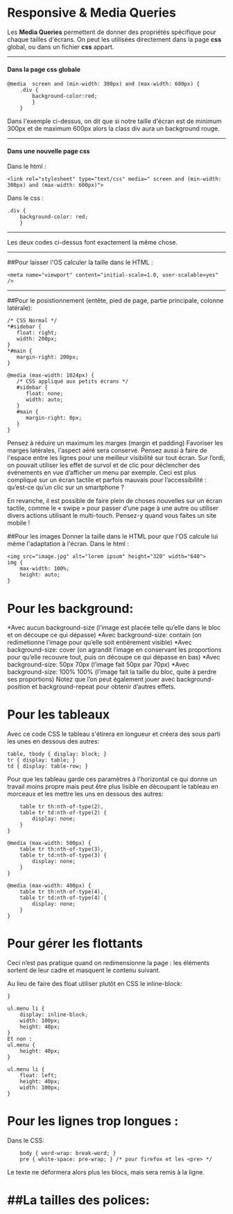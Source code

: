 Responsive & Media Queries
===================


Les **Media Queries** permettent de donner des propriétés spécifique pour chaque tailles d'écrans. 
On peut les utilisées directement dans la page **css** global, ou dans un fichier **css** appart. 

----------
#### <i class="icon-file"></i> Dans la page css globale
```
@media  screen and (min-width: 300px) and (max-width: 600px) {
	.div {
		background-color:red;
		}
	}
```

Dans l'exemple ci-dessus, on dit que si notre taille d'écran est de minimum 300px et de maximum 600px alors la class div aura un background rouge.

-------------  
#### <i class="icon-file"></i> Dans une nouvelle page css

Dans le html :
```
<link rel="stylesheet" type="text/css" media=" screen and (min-width: 300px) and (max-width: 600px)">
```

Dans le css : 
```
.div {
	background-color: red;
	}
```
--------
Les deux codes ci-dessus font exactement la même chose.

--------
##Pour laisser l'OS calculer la taille
dans le HTML :
```<meta name="viewport" content="initial-scale=1.0" />
<meta name="viewport" content="initial-scale=1.0, user-scalable=yes" />
```
--------
##Pour le posistionnement (entête, pied de page, partie principale, colonne latérale):

```
/* CSS Normal */
*#sidebar {
   float: right;
   width: 200px;
}
*#main {
   margin-right: 200px;
}

@media (max-width: 1024px) {
   /* CSS appliqué aux petits écrans */
   #sidebar {
      float: none;
      width: auto;
   }
   #main {
      margin-right: 0px;
   }
}
```
Pensez à réduire un maximum les marges (margin et padding)
Favoriser les marges latérales, l'aspect aéré sera conservé.
Pensez aussi à faire de l'espace entre les lignes pour une meilleur visibilité sur tout écran.
Sur l’ordi, on pouvait utiliser les effet de survol et de clic pour déclencher des événements en vue d’afficher un menu par exemple. Ceci est plus compliqué sur un écran tactile et parfois mauvais pour l’accessibilité : qu’est-ce qu’un clic sur un smartphone ?

En revanche, il est possible de faire plein de choses nouvelles sur un écran tactile, comme le « swipe » pour passer d’une page à une autre ou utiliser divers actions utilisant le multi-touch. Pensez-y quand vous faites un site mobile !

##Pour les images
Donner la taille dans le HTML pour que l'OS calcule lui même l'adaptation à l'écran.
Dans le html :
```
<img src="image.jpg" alt="lorem ipsum" height="320" width="640">
img {
    max-width: 100%;
    height: auto;
}
```

Pour les background:
===================
*Avec aucun background-size (l’image est placée telle qu’elle dans le bloc et on découpe ce qui dépasse)
*Avec background-size: contain (on redimetionne l’image pour qu’elle soit entièrement visible)
*Avec background-size: cover (on agrandit l’image en conservant les proportions pour qu’elle recouvre tout, puis on découpe ce qui dépasse en bas)
*Avec background-size: 50px 70px (l’image fait 50px par 70px) 
*Avec background-size: 100% 100% (l’image fait la taille du bloc, quite à perdre ses proportions)
Notez que l’on peut également jouer avec background-position et background-repeat pour obtenir d’autres effets.


Pour les tableaux
===============
Avec ce code CSS le tableau s'étirera en longueur et créera des sous parti les unes en dessous des autres:
```
table, tbody { display: block; }
tr { display: table; }
td { display: table-row; }
```
Pour que les tableau garde ces paramètres à l'horizontal ce qui donne un travail moins propre mais peut être plus lisible en découpant le tableau en morceaux et les mettre les uns en dessous des autres:
```@media (max-width: 600px) {
    table tr th:nth-of-type(2),
    table tr td:nth-of-type(2) {
        display: none;
    }
}

@media (max-width: 500px) {
    table tr th:nth-of-type(3),
    table tr td:nth-of-type(3) {
        display: none;
    }
}

@media (max-width: 400px) {
    table tr th:nth-of-type(4),
    table tr td:nth-of-type(4) {
        display: none;
    }
}
```

Pour gérer les flottants
================

Ceci n’est pas pratique quand on redimensionne la page : les éléments sortent de leur cadre et masquent le contenu suivant.

Au lieu de faire des float utiliser plutôt en CSS le inline-block:

```ul.menu {
}

ul.menu li {
    display: inline-block;
    width: 100px;
    height: 40px;
}
Et non :
ul.menu {
    height: 40px;
}

ul.menu li {
    float: left;
    height: 40px;
    width: 100px;
}
```

Pour les lignes trop longues :
====================

Dans le CSS:

```
	body { word-wrap: break-word; }
	pre { white-space: pre-wrap; } /* pour firefox et les <pre> */
```

Le texte ne déformera alors plus les blocs, mais sera remis à la ligne.

##La tailles des polices:
========================
